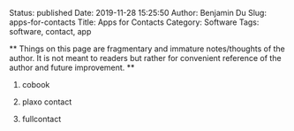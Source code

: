 Status: published
Date: 2019-11-28 15:25:50
Author: Benjamin Du
Slug: apps-for-contacts
Title: Apps for Contacts
Category: Software
Tags: software, contact, app

**
Things on this page are fragmentary and immature notes/thoughts of the author.
It is not meant to readers but rather for convenient reference of the author and future improvement.
**

1. cobook

2. plaxo contact

3. fullcontact


